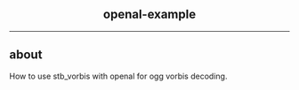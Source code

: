 <h2 align="center">openal-example</h2>
<hr>

<div id="about">
<h2>about</h2>
<p>How to use stb_vorbis with openal for ogg vorbis decoding.</p>
</div>

